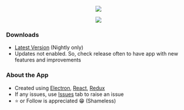 <p align="center">
  <img src='https://raw.githubusercontent.com/codeph0/TimeRaptor/main/assets/Top.png' />
</p>

<a href='https://github.com/codeph0/TimeRaptor/actions/workflows/build.yml'>
  <p align='center'>
    <img src='https://github.com/codeph0/TimeRaptor/actions/workflows/build.yml/badge.svg' />
  </p>
</a>

### Downloads

- [Latest Version](https://github.com/codeph0/TimeRaptor/releases/latest) (Nightly only)
- Updates not enabled. So, check release often to have app with new features and improvements

### About the App

- Created using [Electron](https://www.electronjs.org/), [React](https://reactjs.org/), [Redux](https://redux.js.org/)
- If any issues, use [Issues](https://github.com/codeph0/TimeRaptor/issues) tab to raise an issue
- ⭐ or Follow is appreciated 😁 (Shameless)
